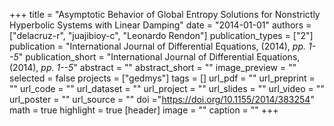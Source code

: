 +++
title = "Asymptotic Behavior of Global Entropy Solutions for Nonstrictly Hyperbolic Systems with Linear Damping"
date = "2014-01-01"
authors = ["delacruz-r", "juajibioy-c", "Leonardo Rendon"]
publication_types = ["2"]
publication = "International Journal of Differential Equations, (2014), _pp. 1--5_"
publication_short = "International Journal of Differential Equations, (2014), _pp. 1--5_"
abstract = ""
abstract_short = ""
image_preview = ""
selected = false
projects = ["gedmys"]
tags = []
url_pdf = ""
url_preprint = ""
url_code = ""
url_dataset = ""
url_project = ""
url_slides = ""
url_video = ""
url_poster = ""
url_source = ""
doi ="https://doi.org/10.1155/2014/383254"
math = true
highlight = true
[header]
image = ""
caption = ""
+++
